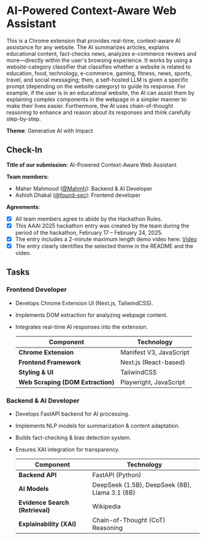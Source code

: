 # AI-Powered Context-Aware Web Assistant
This is a Chrome extension that provides real-time, context-aware AI assistance for any website. The AI summarizes articles, explains educational content, fact-checks news, analyzes e-commerce reviews and more—directly within the user's browsing experience. It works by using a website-category classifier that classifies whether a website is related to education, food, technology, e-commerce, gaming, fitness, news, sports, travel, and social messaging; then, a self-hosted LLM is given a specific prompt (depending on the website category) to guide its response. For example, if the user is in an educational website, the AI can assist them by explaining complex components in the webpage in a simpler manner to make their lives easier. Furthermore, the AI uses chain-of-thought reasoning to enhance and reason about its responses and think carefully step-by-step.

**Theme**: Generative AI with Impact

## Check-In
**Title of our submission:** AI-Powered Context-Aware Web Assistant

**Team members:**
- Maher Mahmoud ([@Mahmh](https://github.com/Mahmh)): Backend & AI Developer
- Ashish Dhakal ([@found-sec](https://github.com/found-sec)): Frontend developer

**Agreements**:
- [x] All team members agree to abide by the Hackathon Rules.
- [x] This AAAI 2025 hackathon entry was created by the team during the period of the hackathon, February 17 – February 24, 2025.
- [x] The entry includes a 2-minute maximum length demo video here: [Video](./submission_video.mp4)
- [x] The entry clearly identifies the selected theme in the README and the video.

## Tasks
### Frontend Developer
- Develops Chrome Extension UI (Next.js, TailwindCSS).
- Implements DOM extraction for analyzing webpage content.
- Integrates real-time AI responses into the extension.

    | **Component**         | **Technology**          |
    |-----------------------|------------------------|
    | **Chrome Extension**  | Manifest V3, JavaScript |
    | **Frontend Framework** | Next.js (React-based)  |
    | **Styling & UI**      | TailwindCSS             |
    | **Web Scraping (DOM Extraction)** | Playwright, JavaScript |

### Backend & AI Developer
- Develops FastAPI backend for AI processing.
- Implements NLP models for summarization & content adaptation.
- Builds fact-checking & bias detection system.
- Ensures XAI integration for transparency.

    | **Component**        | **Technology**          |
    |----------------------|------------------------|
    | **Backend API**      | FastAPI (Python)        |
    | **AI Models**        | DeepSeek (1.5B), DeepSeek (8B), Llama 3.1 (8B) |
    | **Evidence Search (Retrieval)** | Wikipedia |
    | **Explainability (XAI)** | Chain-of-Thought (CoT) Reasoning |
